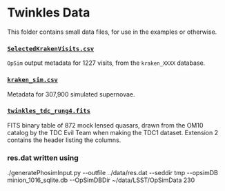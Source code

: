 # Twinkles Data

This folder contains small data files, for use in the examples or
otherwise.

### [`SelectedKrakenVisits.csv`](SelectedKrakenVisits.csv)

`OpSim` output metadata for 1227 visits, from the `kraken_XXXX` database.

### [`kraken_sim.csv`](kraken_sim.csv)

Metadata for 307,900 simulated supernovae.

### [`twinkles_tdc_rung4.fits`](twinkles_tdc_rung4.fits)

FITS binary table of 872 mock lensed quasars, drawn from the OM10 catalog by the TDC Evil Team when making the TDC1 dataset. Extension 2 contains the header listing the columns.

### res.dat  written using
./generatePhosimInput.py --outfile ../data/res.dat --seddir tmp  --opsimDB minion_1016_sqlite.db --OpSimDBDir ~/data/LSST/OpSimData 230
